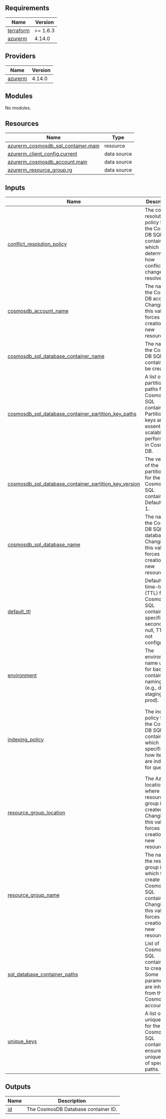 ## Requirements

| Name | Version |
|------|---------|
| <a name="requirement_terraform"></a> [terraform](#requirement\_terraform) | >= 1.6.3 |
| <a name="requirement_azurerm"></a> [azurerm](#requirement\_azurerm) | 4.14.0 |

## Providers

| Name | Version |
|------|---------|
| <a name="provider_azurerm"></a> [azurerm](#provider\_azurerm) | 4.14.0 |

## Modules

No modules.

## Resources

| Name | Type |
|------|------|
| [azurerm_cosmosdb_sql_container.main](https://registry.terraform.io/providers/hashicorp/azurerm/4.14.0/docs/resources/cosmosdb_sql_container) | resource |
| [azurerm_client_config.current](https://registry.terraform.io/providers/hashicorp/azurerm/4.14.0/docs/data-sources/client_config) | data source |
| [azurerm_cosmosdb_account.main](https://registry.terraform.io/providers/hashicorp/azurerm/4.14.0/docs/data-sources/cosmosdb_account) | data source |
| [azurerm_resource_group.rg](https://registry.terraform.io/providers/hashicorp/azurerm/4.14.0/docs/data-sources/resource_group) | data source |

## Inputs

| Name | Description | Type | Default | Required |
|------|-------------|------|---------|:--------:|
| <a name="input_conflict_resolution_policy"></a> [conflict\_resolution\_policy](#input\_conflict\_resolution\_policy) | The conflict resolution policy for the Cosmos DB SQL container, which determines how conflicting changes are resolved. | <pre>object({<br/>    mode                           = string   # E.g., 'LastWriterWins' or 'Custom'.<br/>    conflict_resolution_path       = string   # Path used for resolving conflicts, applicable for 'LastWriterWins' mode.<br/>  })</pre> | `null` | no |
| <a name="input_cosmosdb_account_name"></a> [cosmosdb\_account\_name](#input\_cosmosdb\_account\_name) | The name of the Cosmos DB account. Changing this value forces the creation of a new resource. | `string` | n/a | yes |
| <a name="input_cosmosdb_sql_database_container_name"></a> [cosmosdb\_sql\_database\_container\_name](#input\_cosmosdb\_sql\_database\_container\_name) | The name of the Cosmos DB SQL container to be created. | `string` | n/a | yes |
| <a name="input_cosmosdb_sql_database_container_partition_key_paths"></a> [cosmosdb\_sql\_database\_container\_partition\_key\_paths](#input\_cosmosdb\_sql\_database\_container\_partition\_key\_paths) | A list of partition key paths for the Cosmos DB SQL container. Partition keys are essential for scalable performance in Cosmos DB. | `list(string)` | <pre>[<br/>  "/myPartitionKey"<br/>]</pre> | no |
| <a name="input_cosmosdb_sql_database_container_partition_key_version"></a> [cosmosdb\_sql\_database\_container\_partition\_key\_version](#input\_cosmosdb\_sql\_database\_container\_partition\_key\_version) | The version of the partition key for the Cosmos DB SQL container. Defaults to 1. | `number` | `1` | no |
| <a name="input_cosmosdb_sql_database_name"></a> [cosmosdb\_sql\_database\_name](#input\_cosmosdb\_sql\_database\_name) | The name of the Cosmos DB SQL database. Changing this value forces the creation of a new resource. | `string` | n/a | yes |
| <a name="input_default_ttl"></a> [default\_ttl](#input\_default\_ttl) | Default time-to-live (TTL) for the Cosmos DB SQL container, specified in seconds. If null, TTL is not configured. | `number` | `null` | no |
| <a name="input_environment"></a> [environment](#input\_environment) | The environment name used for backend container naming (e.g., dev, staging, prod). | `string` | `"dev"` | no |
| <a name="input_indexing_policy"></a> [indexing\_policy](#input\_indexing\_policy) | The indexing policy for the Cosmos DB SQL container, which specifies how items are indexed for queries. | <pre>object({<br/>    indexing_mode = string         # Either 'consistent' or 'none'.<br/>    included_paths = list(object({<br/>      path    = string             # Paths explicitly included in the index.<br/>    }))<br/>    excluded_paths = list(object({<br/>      path = string                # Paths explicitly excluded from the index.<br/>    }))<br/>  })</pre> | `null` | no |
| <a name="input_resource_group_location"></a> [resource\_group\_location](#input\_resource\_group\_location) | The Azure location where the resource group is created. Changing this value forces the creation of a new resource. | `string` | `"West Europe"` | no |
| <a name="input_resource_group_name"></a> [resource\_group\_name](#input\_resource\_group\_name) | The name of the resource group in which to create the Cosmos DB SQL container. Changing this value forces the creation of a new resource. | `string` | n/a | yes |
| <a name="input_sql_database_container_paths"></a> [sql\_database\_container\_paths](#input\_sql\_database\_container\_paths) | List of Cosmos DB SQL containers to create. Some parameters are inherited from the Cosmos DB account. | `string` | n/a | yes |
| <a name="input_unique_keys"></a> [unique\_keys](#input\_unique\_keys) | A list of unique keys for the Cosmos DB SQL container to ensure uniqueness of specified paths. | <pre>list(object({<br/>    paths = list(string)           # Paths defining the unique key constraints.<br/>  }))</pre> | `null` | no |

## Outputs

| Name | Description |
|------|-------------|
| <a name="output_id"></a> [id](#output\_id) | The CosmosDB Database container ID. |
